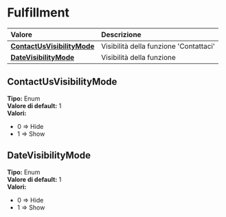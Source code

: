 # Fulfillment

| Valore | Descrizione |
| :--- | :--- |
| [**ContactUsVisibilityMode**](fulfillment.md#contactusvisibilitymode) | Visibilità della funzione 'Contattaci' |
| [**DateVisibilityMode**](fulfillment.md#datevisibilitymode) | Visibilità della funzione  |

## ContactUsVisibilityMode

**Tipo:** Enum  
**Valore di default:** 1  
**Valori:**

* 0 =&gt; Hide
* 1 =&gt; Show

## DateVisibilityMode

**Tipo:** Enum  
**Valore di default:** 1  
**Valori:**

* 0 =&gt; Hide
* 1 =&gt; Show
